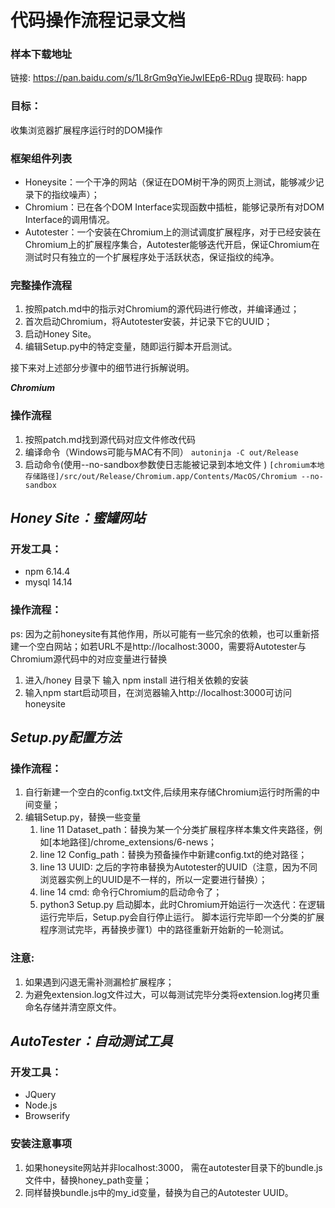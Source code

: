# 代码操作流程记录文档

### 样本下载地址
链接: https://pan.baidu.com/s/1L8rGm9qYieJwIEEp6-RDug 提取码: happ

### 目标：
 收集浏览器扩展程序运行时的DOM操作

### 框架组件列表
+ Honeysite：一个干净的网站（保证在DOM树干净的网页上测试，能够减少记录下的指纹噪声）；
+ Chromium：已在各个DOM Interface实现函数中插桩，能够记录所有对DOM Interface的调用情况。
+ Autotester：一个安装在Chromium上的测试调度扩展程序，对于已经安装在Chromium上的扩展程序集合，Autotester能够迭代开启，保证Chromium在测试时只有独立的一个扩展程序处于活跃状态，保证指纹的纯净。


### 完整操作流程
1. 按照patch.md中的指示对Chromium的源代码进行修改，并编译通过；
2. 首次启动Chromium，将Autotester安装，并记录下它的UUID；
2. 启动Honey Site。
3. 编辑Setup.py中的特定变量，随即运行脚本开启测试。



接下来对上述部分步骤中的细节进行拆解说明。

___Chromium___
### 操作流程
1. 按照patch.md找到源代码对应文件修改代码
2. 编译命令（Windows可能与MAC有不同）
```autoninja -C out/Release```
3. 启动命令(使用--no-sandbox参数使日志能被记录到本地文件 )
```[chromium本地存储路径]/src/out/Release/Chromium.app/Contents/MacOS/Chromium --no-sandbox```


___Honey Site：蜜罐网站___
---------------
### 开发工具：
+ npm 6.14.4
+ mysql 14.14

### 操作流程：
ps: 因为之前honeysite有其他作用，所以可能有一些冗余的依赖，也可以重新搭建一个空白网站；如若URL不是http://localhost:3000，需要将Autotester与Chromium源代码中的对应变量进行替换
1. 进入/honey 目录下 输入 npm install 进行相关依赖的安装
2. 输入npm start启动项目，在浏览器输入http://localhost:3000可访问honeysite

___Setup.py配置方法___
---------------
### 操作流程：
1. 自行新建一个空白的config.txt文件,后续用来存储Chromium运行时所需的中间变量；
2. 编辑Setup.py，替换一些变量
    1. line 11 Dataset_path：替换为某一个分类扩展程序样本集文件夹路径，例如[本地路径]/chrome_extensions/6-news；
    2. line 12 Config_path：替换为预备操作中新建config.txt的绝对路径；
    3. line 13 UUID: 之后的字符串替换为Autotester的UUID（注意，因为不同浏览器实例上的UUID是不一样的，所以一定要进行替换）；
    4. line 14 cmd: 命令行Chromium的启动命令了；
    5. python3 Setup.py 启动脚本，此时Chromium开始运行一次迭代：在逻辑运行完毕后，Setup.py会自行停止运行。
   脚本运行完毕即一个分类的扩展程序测试完毕，再替换步骤1）中的路径重新开始新的一轮测试。

### 注意:
1. 如果遇到闪退无需补测漏检扩展程序；
2. 为避免extension.log文件过大，可以每测试完毕分类将extension.log拷贝重命名存储并清空原文件。


___AutoTester：自动测试工具___
---------------
### 开发工具：
+ JQuery
+ Node.js
+ Browserify


### 安装注意事项
1. 如果honeysite网站并非localhost:3000， 需在autotester目录下的bundle.js文件中，替换honey_path变量；
2. 同样替换bundle.js中的my_id变量，替换为自己的Autotester UUID。
